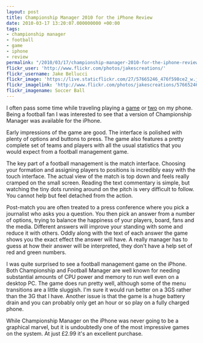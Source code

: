 ```yaml
---
layout: post
title: Championship Manager 2010 for the iPhone Review
date: 2010-03-17 13:20:07.000000000 +00:00
tags:
- championship manager
- football
- game
- iphone
- review
permalink: "/2010/03/17/championship-manager-2010-for-the-iphone-review/"
flickr_user: 'http://www.flickr.com/photos/jakescreations/'
flickr_username: Jake Bellucci
flickr_image: 'https://live.staticflickr.com/27/57665246_476f598ce2_w.jpg'
flickr_imagelink: 'http://www.flickr.com/photos/jakescreations/57665246/'
flickr_imagename: Soccer Ball
---
```

I often pass some time while traveling playing a [game](/2009/06/01/flightcontrol-review/) or
[two](/2009/04/02/wolfenstein-3d-iphone-review/) on my phone. Being a football fan I was interested to see
that a version of Championship Manager was available for the iPhone.

Early impressions of the game are good. The interface is polished with plenty of options and buttons to press.
The game also features a pretty complete set of teams and players with all the usual statistics that you would
expect from a football management game.

The key part of a football management is the match interface. Choosing your formation and assigning players to
positions is incredibly easy with the touch interface. The actual view of the match is top down and feels
really cramped on the small screen. Reading the text commentary is simple, but watching the tiny dots running
around on the pitch is very difficult to follow. You cannot help but feel detached from the action.

Post-match you are often treated to a press conference where you pick a journalist who asks you a question.
You then pick an answer from a number of options, trying to balance the happiness of your players, board, fans
and the media. Different answers will improve your standing with some and reduce it with others. Oddly along
with the text of each answer the game shows you the exact effect the answer will have. A really manager has to
guess at how their answer will be interpreted, they don't have a help set of red and green numbers.
<!--more-->

I was quite surprised to see a football management game on the iPhone. Both Championship and Football Manager
are well known for needing substantial amounts of CPU power and memory to run well even on a desktop PC. The
game does run pretty well, although some of the menu transitions are a little sluggish. I'm sure it would run
better on a 3GS rather than the 3G that I have. Another issue is that the game is a huge battery drain and you
can probably only get an hour or so play on a fully charged phone.

While Championship Manager on the iPhone was never going to be a graphical marvel, but it is undoubtedly one
of the most impressive games on the system. At just £2.99 it's an excellent purchase.
